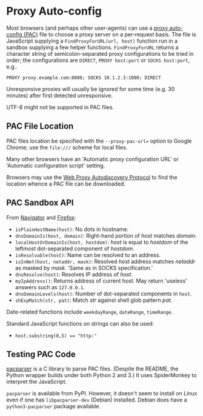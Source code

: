 Proxy Auto-config
=================

Most browsers (and perhaps other user-agents) can use a [proxy
auto-config (PAC)][PAC] file to choose a proxy server on a per-request
basis. The file is JavaScript supplying a `FindProxyForURL(url, host)`
function run in a sandbox supplying a few helper functions.
`FindProxyForURL` returns a character string of semicolon-separated
proxy configurations to be tried in order; the configurations are
`DIRECT`, `PROXY host:port` or `SOCKS host:port`, e.g..

    PROXY proxy.example.com:8080; SOCKS 10.1.2.3:1080; DIRECT

Unresponsive proxies will usually be ignored for some time (e.g. 30
minutes) after first detected unresponsive.

UTF-8 might not be supported in PAC files.


PAC File Location
-----------------

PAC files location be specified with the `--proxy-pac-url=` option to
Google Chrome; use the `file:///` scheme for local files.

Many other browsers have an 'Automatic proxy configuration URL' or
'Automatic configuration script' setting.

Browsers may use the [Web Proxy Autodiscovery Protocol][WPAP] to find
the location whence a PAC file can be downloaded.


PAC Sandbox API
---------------

From [Navigator] and [Firefox]:

- `isPlainHostName(host)`: No dots in hostname.
- `dnsDomainIs(host, domain)`: Right-hand portion of _host_ matches
  _domain_.
- `localHostOrDomainIs(host, hostdom)`: _host_ is equal to _hostdom_
  of the leftmost dot-separated component of _hostdom_.
- `isResolvable(host)`: Name can be resolved to an address.
- `isInNet(host, netaddr, mask)`: Resolved _host_ address matches
  _netaddr_ as masked by _mask_. 'Same as in SOCKS specification.'
- `dnsResolve(host)`: Resolves IP address of _host_.
- `myIpAddress()`: Returns address of current host. May return
  'useless' answers such as `127.0.0.1`.
- `dnsDomainLevels(host)`: Number of dot-separated components in `host`.
- `shExpMatch(str, pat)`: Match _str_ against shell glob pattern _pat_.

Date-related functions include `weekdayRange`, `dateRange`, `timeRange`.

Standard JavaScript functions on strings can also be used:
- `host.substring(0,5) == "http:"`


Testing PAC Code
----------------

[pacparser] is a C library to parse PAC files. (Despite the README,
the Python wrapper builds under both Python 2 and 3.) It uses
SpiderMonkey to interpret the JavaScript.

`pacparser` is available from PyPI. However, it doesn't seem to
install on Linux even if one has `libpacparser-dev` (Debian)
installed. Debian does have a `python3-pacparser` package available.



[Firefox]: https://calomel.org/proxy_auto_config.html
[PAC]: https://en.wikipedia.org/wiki/Proxy_auto-config
[WPAP]: https://en.wikipedia.org/wiki/Web_Proxy_Autodiscovery_Protocol
[navigator]: https://web.archive.org/web/20070602031929/http://wp.netscape.com/eng/mozilla/2.0/relnotes/demo/proxy-live.html
[pacparser]: https://github.com/manugarg/pacparser
